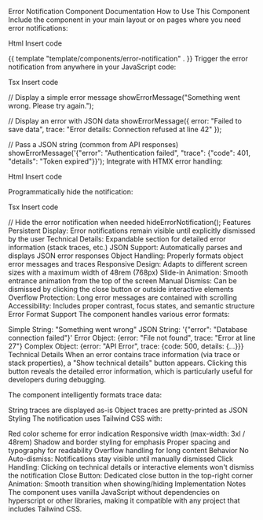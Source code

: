 Error Notification Component Documentation
How to Use This Component
Include the component in your main layout or on pages where you need error notifications:

Html
Insert code

{{ template "template/components/error-notification" . }}
Trigger the error notification from anywhere in your JavaScript code:

Tsx
Insert code

// Display a simple error message
showErrorMessage("Something went wrong. Please try again.");

// Display an error with JSON data
showErrorMessage({
  error: "Failed to save data",
  trace: "Error details: Connection refused at line 42"
});

// Pass a JSON string (common from API responses)
showErrorMessage('{"error": "Authentication failed", "trace": {"code": 401, "details": "Token expired"}}');
Integrate with HTMX error handling:

Html
Insert code

<form hx-post="/api/endpoint" 
      hx-on::after-request="if(!event.detail.successful) showErrorMessage(event.detail.xhr.responseText)">
  <!-- form content -->
</form>
Programmatically hide the notification:

Tsx
Insert code

// Hide the error notification when needed
hideErrorNotification();
Features
Persistent Display: Error notifications remain visible until explicitly dismissed by the user
Technical Details: Expandable section for detailed error information (stack traces, etc.)
JSON Support: Automatically parses and displays JSON error responses
Object Handling: Properly formats object error messages and traces
Responsive Design: Adapts to different screen sizes with a maximum width of 48rem (768px)
Slide-in Animation: Smooth entrance animation from the top of the screen
Manual Dismiss: Can be dismissed by clicking the close button or outside interactive elements
Overflow Protection: Long error messages are contained with scrolling
Accessibility: Includes proper contrast, focus states, and semantic structure
Error Format Support
The component handles various error formats:

Simple String: "Something went wrong"
JSON String: '{"error": "Database connection failed"}'
Error Object: {error: "File not found", trace: "Error at line 27"}
Complex Object: {error: "API Error", trace: {code: 500, details: {...}}}
Technical Details
When an error contains trace information (via trace or stack properties), a "Show technical details" button appears. Clicking this button reveals the detailed error information, which is particularly useful for developers during debugging.

The component intelligently formats trace data:

String traces are displayed as-is
Object traces are pretty-printed as JSON
Styling
The notification uses Tailwind CSS with:

Red color scheme for error indication
Responsive width (max-width: 3xl / 48rem)
Shadow and border styling for emphasis
Proper spacing and typography for readability
Overflow handling for long content
Behavior
No Auto-dismiss: Notifications stay visible until manually dismissed
Click Handling: Clicking on technical details or interactive elements won't dismiss the notification
Close Button: Dedicated close button in the top-right corner
Animation: Smooth transition when showing/hiding
Implementation Notes
The component uses vanilla JavaScript without dependencies on hyperscript or other libraries, making it compatible with any project that includes Tailwind CSS.